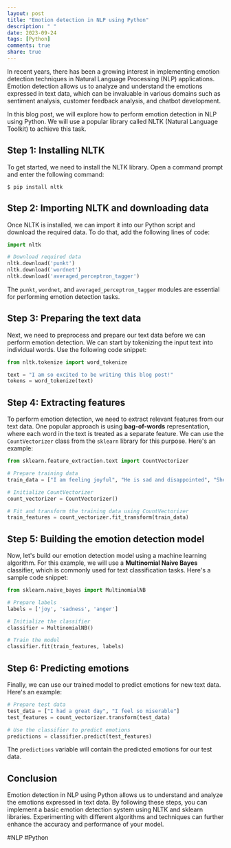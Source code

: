 ```yaml
---
layout: post
title: "Emotion detection in NLP using Python"
description: " "
date: 2023-09-24
tags: [Python]
comments: true
share: true
---
```


In recent years, there has been a growing interest in implementing emotion detection techniques in Natural Language Processing (NLP) applications. Emotion detection allows us to analyze and understand the emotions expressed in text data, which can be invaluable in various domains such as sentiment analysis, customer feedback analysis, and chatbot development.

In this blog post, we will explore how to perform emotion detection in NLP using Python. We will use a popular library called NLTK (Natural Language Toolkit) to achieve this task.

## Step 1: Installing NLTK

To get started, we need to install the NLTK library. Open a command prompt and enter the following command:

```
$ pip install nltk
```

## Step 2: Importing NLTK and downloading data

Once NLTK is installed, we can import it into our Python script and download the required data. To do that, add the following lines of code:

```python
import nltk

# Download required data
nltk.download('punkt')
nltk.download('wordnet')
nltk.download('averaged_perceptron_tagger')
```

The `punkt`, `wordnet`, and `averaged_perceptron_tagger` modules are essential for performing emotion detection tasks.

## Step 3: Preparing the text data

Next, we need to preprocess and prepare our text data before we can perform emotion detection. We can start by tokenizing the input text into individual words. Use the following code snippet:

```python
from nltk.tokenize import word_tokenize

text = "I am so excited to be writing this blog post!"
tokens = word_tokenize(text)
```

## Step 4: Extracting features

To perform emotion detection, we need to extract relevant features from our text data. One popular approach is using **bag-of-words** representation, where each word in the text is treated as a separate feature. We can use the `CountVectorizer` class from the `sklearn` library for this purpose. Here's an example:

```python
from sklearn.feature_extraction.text import CountVectorizer

# Prepare training data
train_data = ["I am feeling joyful", "He is sad and disappointed", "She is angry"]

# Initialize CountVectorizer
count_vectorizer = CountVectorizer()

# Fit and transform the training data using CountVectorizer
train_features = count_vectorizer.fit_transform(train_data)
```

## Step 5: Building the emotion detection model

Now, let's build our emotion detection model using a machine learning algorithm. For this example, we will use a **Multinomial Naive Bayes** classifier, which is commonly used for text classification tasks. Here's a sample code snippet:

```python
from sklearn.naive_bayes import MultinomialNB

# Prepare labels
labels = ['joy', 'sadness', 'anger']

# Initialize the classifier
classifier = MultinomialNB()

# Train the model
classifier.fit(train_features, labels)
```

## Step 6: Predicting emotions

Finally, we can use our trained model to predict emotions for new text data. Here's an example:

```python
# Prepare test data
test_data = ["I had a great day", "I feel so miserable"]
test_features = count_vectorizer.transform(test_data)

# Use the classifier to predict emotions
predictions = classifier.predict(test_features)
```

The `predictions` variable will contain the predicted emotions for our test data.

## Conclusion

Emotion detection in NLP using Python allows us to understand and analyze the emotions expressed in text data. By following these steps, you can implement a basic emotion detection system using NLTK and sklearn libraries. Experimenting with different algorithms and techniques can further enhance the accuracy and performance of your model.

#NLP #Python